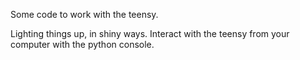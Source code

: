 Some code to work with the teensy.

Lighting things up, in shiny ways.  Interact with the teensy from your computer with the python console.
